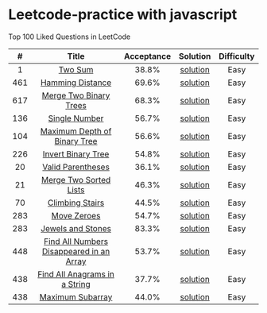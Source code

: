 # Leetcode-practice with javascript

Top 100 Liked Questions in LeetCode

| # | Title | Acceptance | Solution | Difficulty |
|:---:|:---:|:---:|:---:|:---:|
| 1 | [Two Sum](https://leetcode.com/problems/two-sum/description/) | 38.8% | [solution](https://github.com/Limuyang1013/leetcode-practice/issues/1) | Easy |
| 461 | [Hamming Distance](https://leetcode.com/problems/hamming-distance/description/) | 69.6% | [solution](https://github.com/Limuyang1013/leetcode-practice/issues/2) | Easy |
| 617 | [Merge Two Binary Trees](https://leetcode.com/problems/merge-two-binary-trees/description/) | 68.3% | [solution](https://github.com/Limuyang1013/leetcode-practice/issues/3) | Easy |
| 136 | [Single Number](https://leetcode.com/problems/single-number/description/) | 56.7% | [solution](https://github.com/Limuyang1013/leetcode-practice/issues/4) | Easy |
| 104 | [Maximum Depth of Binary Tree](https://leetcode.com/problems/maximum-depth-of-binary-tree/description/) | 56.6% | [solution](https://github.com/Limuyang1013/leetcode-practice/issues/5) | Easy |
| 226 | [Invert Binary Tree](https://leetcode.com/problems/invert-binary-tree/description/) | 54.8% | [solution](https://github.com/Limuyang1013/leetcode-practice/issues/6) | Easy |
| 20 | [Valid Parentheses](https://leetcode.com/problems/valid-parentheses/) | 36.1% | [solution](https://github.com/Limuyang1013/leetcode-practice/issues/7) | Easy |
| 21 | [Merge Two Sorted Lists](https://leetcode.com/problems/merge-two-sorted-lists/) | 46.3% | [solution](https://github.com/Limuyang1013/leetcode-practice/issues/8) | Easy |
| 70 | [Climbing Stairs](https://leetcode.com/problems/climbing-stairs/) | 44.5% | [solution](https://github.com/Limuyang1013/leetcode-practice/issues/9) | Easy |
| 283 | [Move Zeroes](https://leetcode.com/problems/move-zeroes/) | 54.7% | [solution](https://github.com/Limuyang1013/leetcode-practice/issues/10) | Easy |
| 283 | [Jewels and Stones](https://leetcode.com/problems/jewels-and-stones/) | 83.3% | [solution](https://github.com/Limuyang1013/leetcode-practice/issues/11) | Easy |
| 448 | [Find All Numbers Disappeared in an Array](https://leetcode.com/problems/find-all-numbers-disappeared-in-an-array/) | 53.7% | [solution](https://github.com/Limuyang1013/leetcode-practice/issues/12) | Easy |
| 438 | [Find All Anagrams in a String](https://leetcode.com/problems/find-all-anagrams-in-a-string/) | 37.7% | [solution](https://github.com/Limuyang1013/leetcode-practice/issues/13) | Easy |
| 438 | [Maximum Subarray](https://leetcode.com/problems/maximum-subarray/) | 44.0% | [solution](https://github.com/Limuyang1013/leetcode-practice/issues/14) | Easy |
